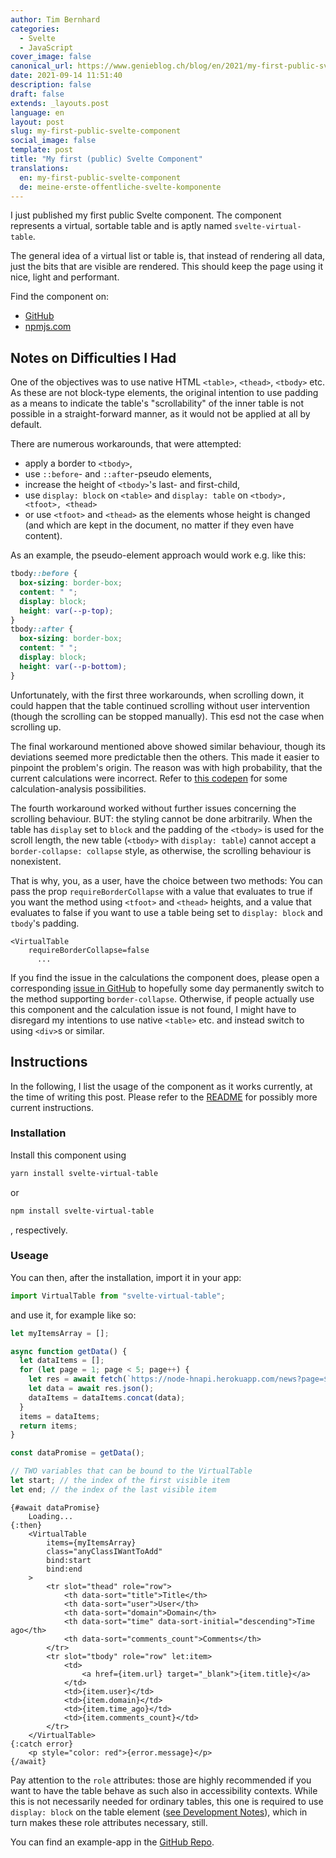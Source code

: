 ```yaml
---
author: Tim Bernhard
categories:
  - Svelte
  - JavaScript
cover_image: false
canonical_url: https://www.genieblog.ch/blog/en/2021/my-first-public-svelte-component
date: 2021-09-14 11:51:40
description: false
draft: false
extends: _layouts.post
language: en
layout: post
slug: my-first-public-svelte-component
social_image: false
template: post
title: "My first (public) Svelte Component"
translations:
  en: my-first-public-svelte-component
  de: meine-erste-offentliche-svelte-komponente
---
```


I just published my first public Svelte component.
The component represents a virtual, sortable table and is aptly named `svelte-virtual-table`.

The general idea of a virtual list or table is, that instead of rendering all data, just the bits that are visible are rendered.
This should keep the page using it nice, light and performant.

Find the component on:

- [GitHub](https://github.com/BernhardWebstudio/svelte-virtual-table)
- [npmjs.com](https://www.npmjs.com/package/svelte-virtual-table)

## Notes on Difficulties I Had

One of the objectives was to use native HTML `<table>`, `<thead>`, `<tbody>` etc.
As these are not block-type elements, the original intention to use padding as a means to indicate the table's "scrollability" of the inner table is not possible in a straight-forward manner, as it would not be applied at all by default.

There are numerous workarounds, that were attempted:

- apply a border to `<tbody>`,
- use `::before`- and `::after`-pseudo elements,
- increase the height of `<tbody>`'s last- and first-child,
- use `display: block` on `<table>` and `display: table` on `<tbody>, <tfoot>, <thead>`
- or use `<tfoot>` and `<thead>` as the elements whose height is changed (and which are kept in the document, no matter if they even have content).

As an example, the pseudo-element approach would work e.g. like this:

```css
tbody::before {
  box-sizing: border-box;
  content: " ";
  display: block;
  height: var(--p-top);
}
tbody::after {
  box-sizing: border-box;
  content: " ";
  display: block;
  height: var(--p-bottom);
}
```

Unfortunately, with the first three workarounds, when scrolling down, it could happen that the table continued scrolling without user intervention (though the scrolling can be stopped manually).
This esd not the case when scrolling up.

The final workaround mentioned above showed similar behaviour, though its deviations seemed more predictable then the others.
This made it easier to pinpoint the problem's origin.
The reason was with high probability, that the current calculations were incorrect.
Refer to [this codepen](https://codepen.io/BernhardWebstudio/pen/NWggLyG) for some calculation-analysis possibilities.

The fourth workaround worked without further issues concerning the scrolling behaviour.
BUT: the styling cannot be done arbitrarily.
When the table has `display` set to `block` and the padding of the `<tbody>` is used for the scroll length, the new table (`<tbody>` with `display: table`) cannot accept a `border-collapse: collapse` style, as otherwise, the scrolling behaviour is nonexistent.

That is why, you, as a user, have the choice between two methods:
You can pass the prop `requireBorderCollapse` with a value that evaluates to true if you want the method using `<tfoot>` and `<thead>` heights, and a value that evaluates to false if you want to use a table being set to `display: block` and `tbody`'s padding.

```svelte
<VirtualTable
    requireBorderCollapse=false
      ...
```

If you find the issue in the calculations the component does, please open a corresponding [issue in GitHub](https://github.com/BernhardWebstudio/svelte-virtual-table/issues/new) to hopefully some day permanently switch to the method supporting `border-collapse`.
Otherwise, if people actually use this component and the calculation issue is not found, I might have to disregard my intentions to use native `<table>` etc. and instead switch to using `<div>`s or similar.

## Instructions

In the following, I list the usage of the component as it works currently, at the time of writing this post.
Please refer to the [README](https://github.com/BernhardWebstudio/svelte-virtual-table#readme) for possibly more current instructions.

### Installation

Install this component using

```bash
yarn install svelte-virtual-table
```

or

```bash
npm install svelte-virtual-table
```

, respectively.

### Useage

You can then, after the installation, import it in your app:

```js
import VirtualTable from "svelte-virtual-table";
```

and use it, for example like so:

```js
let myItemsArray = [];

async function getData() {
  let dataItems = [];
  for (let page = 1; page < 5; page++) {
    let res = await fetch(`https://node-hnapi.herokuapp.com/news?page=${page}`);
    let data = await res.json();
    dataItems = dataItems.concat(data);
  }
  items = dataItems;
  return items;
}

const dataPromise = getData();

// TWO variables that can be bound to the VirtualTable
let start; // the index of the first visible item
let end; // the index of the last visible item
```

```svelte
{#await dataPromise}
    Loading...
{:then}
    <VirtualTable
        items={myItemsArray}
        class="anyClassIWantToAdd"
        bind:start
        bind:end
    >
        <tr slot="thead" role="row">
            <th data-sort="title">Title</th>
            <th data-sort="user">User</th>
            <th data-sort="domain">Domain</th>
            <th data-sort="time" data-sort-initial="descending">Time ago</th>
            <th data-sort="comments_count">Comments</th>
        </tr>
        <tr slot="tbody" role="row" let:item>
            <td>
                <a href={item.url} target="_blank">{item.title}</a>
            </td>
            <td>{item.user}</td>
            <td>{item.domain}</td>
            <td>{item.time_ago}</td>
            <td>{item.comments_count}</td>
        </tr>
    </VirtualTable>
{:catch error}
    <p style="color: red">{error.message}</p>
{/await}
```

Pay attention to the `role` attributes: those are highly recommended if you want to have the table behave as such also in accessibility contexts.
While this is not necessarily needed for ordinary tables, this one is required to use `display: block` on the table element ([see Development Notes](https://github.com/BernhardWebstudio/svelte-virtual-table#development-notes)), which in turn makes these role attributes necessary, still.

You can find an example-app in the [GitHub Repo](https://github.com/BernhardWebstudio/svelte-virtual-table/tree/main/example-app).
